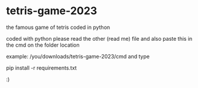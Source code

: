 # tetris-game-2023
the famous game of tetris coded in python

coded with python 
please read the other (read me) file and also paste this in the cmd on the folder location

example:
/you/downloads/tetris-game-2023/cmd and type 


pip install -r requirements.txt

:)
